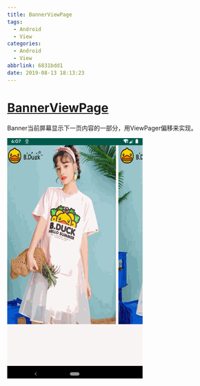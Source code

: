 ```yaml
---
title: BannerViewPage
tags:
  - Android
  - View
categories:
  - Android
  - View
abbrlink: 6831bdd1
date: 2019-08-13 18:13:23
---
```


# [BannerViewPage](https://github.com/zhangmiaocc/BannerViewPage)
Banner当前屏幕显示下一页内容的一部分，用ViewPager偏移来实现。

![](https://raw.githubusercontent.com/zhangmiaocc/blogImageResource/master/img/aaa.gif)

<!--more-->